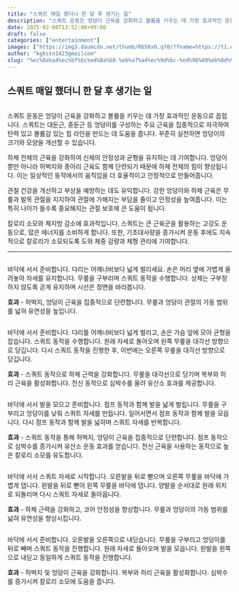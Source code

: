 ```yaml
---
title: "스쿼트 매일 했더니 한 달 후 생기는 일"
description: "스쿼트 운동은 엉덩이 근육을 강화하고 볼륨을 키우는 데 가장 효과적인 운동으로 꼽힙니다. 스쿼트는 대둔근, 중둔근 등 엉덩이를 구성하는 주요 근육을 집중적으로 자극하여 탄력 있고 볼륨감 있는 힙 라인을 만드는 데 도움을 줍니다. 꾸준히 실천하면 엉덩이의 크기와 모양을 "
date: 2025-02-08T13:52:00+09:00
draft: false
categories: ["entertainment"]
images: ["https://img3.daumcdn.net/thumb/R658x0.q70/?fname=https://t1.daumcdn.net/news/202502/07/tenbody/20250207073007212eoae.jpg", "https://t1.daumcdn.net/news/202502/07/tenbody/20250207073007588zqjq.gif", "https://t1.daumcdn.net/news/202502/07/tenbody/20250207073008053cvxt.gif", "https://t1.daumcdn.net/news/202502/07/tenbody/20250207073008573zmzt.gif", "https://t1.daumcdn.net/news/202502/07/tenbody/20250207073008957fbgg.gif"]
author: "kgkstn1423gmailcom"
slug: "%ec%8a%a4%ec%bf%bc%ed%8a%b8-%eb%a7%a4%ec%9d%bc-%ed%96%88%eb%8d%94%eb%8b%88-%ed%95%9c-%eb%8b%ac-%ed%9b%84-%ec%83%9d%ea%b8%b0%eb%8a%94-%ec%9d%bc"
---
```


<h2 >스쿼트 매일 했더니 한 달 후 생기는 일</h2> <figure ><img src="https://img3.daumcdn.net/thumb/R658x0.q70/?fname=https://t1.daumcdn.net/news/202502/07/tenbody/20250207073007212eoae.jpg" alt=""/></figure> <p>스쿼트 운동은 엉덩이 근육을 강화하고 볼륨을 키우는 데 가장 효과적인 운동으로 꼽힙니다. 스쿼트는 대둔근, 중둔근 등 엉덩이를 구성하는 주요 근육을 집중적으로 자극하여 탄력 있고 볼륨감 있는 힙 라인을 만드는 데 도움을 줍니다. 꾸준히 실천하면 엉덩이의 크기와 모양을 개선할 수 있습니다.</p> <p>하체 전체의 근육을 강화하여 신체의 안정성과 균형을 유지하는 데 기여합니다. 엉덩이뿐만 아니라 허벅지와 종아리 근육도 함께 단련되기 때문에 하체 전체의 힘이 향상됩니다. 이는 일상적인 동작에서의 움직임을 더 효율적이고 안정적으로 만들어줍니다.</p> <p>관절 건강을 개선하고 부상을 예방하는 데도 유익합니다. 강한 엉덩이와 하체 근육은 무릎과 발목 관절을 지지하여 관절에 가해지는 부담을 줄이고 안정성을 높여줍니다. 이는 특히 나이가 들수록 중요해지는 관절 보호에 큰 도움이 됩니다.</p> <p>칼로리 소모와 체지방 감소에 효과적입니다. 스쿼트는 큰 근육군을 활용하는 고강도 운동으로, 많은 에너지를 소비하게 합니다. 또한, 기초대사량을 증가시켜 운동 후에도 지속적으로 칼로리가 소모되도록 도와 체중 감량과 체형 관리에 기여합니다.</p> <hr /> <figure ><img src="https://t1.daumcdn.net/news/202502/07/tenbody/20250207073007588zqjq.gif" alt=""/></figure> <p>바닥에 서서 준비합니다. 다리는 어깨너비보다 넓게 벌리세요. 손은 머리 옆에 가볍게 올려놓아 자세를 유지합니다. 무릎을 구부리며 스쿼트 동작을 수행합니다. 상체는 구부정하지 않도록 곧게 유지하며 시선은 정면을 바라봅니다.</p> <p><strong>효과</strong> - 허벅지, 엉덩이 근육을 집중적으로 단련합니다. 무릎과 엉덩이 관절의 가동 범위를 넓혀 유연성을 높입니다.</p> <figure ><img src="https://t1.daumcdn.net/news/202502/07/tenbody/20250207073008053cvxt.gif" alt=""/></figure> <p>바닥에 서서 준비합니다. 다리를 어깨너비보다 넓게 벌리고, 손은 가슴 앞에 모아 균형을 잡습니다. 스쿼트 동작을 수행합니다. 원래 자세로 돌아오며 왼쪽 무릎을 대각선 방향으로 당깁니다. 다시 스쿼트 동작을 진행한 후, 이번에는 오른쪽 무릎을 대각선 방향으로 당깁니다.</p> <p><strong>효과</strong> - 스쿼트 동작으로 하체 근력을 강화합니다. 무릎을 대각선으로 당기며 복부와 허리 근육을 활성화합니다. 전신 동작으로 심박수를 올려 유산소 효과를 제공합니다.</p> <figure ><img src="https://t1.daumcdn.net/news/202502/07/tenbody/20250207073008573zmzt.gif" alt=""/></figure> <p>바닥에 서서 발을 모으고 준비합니다. 점프 동작과 함께 발을 넓게 벌립니다. 무릎을 구부리고 엉덩이를 낮춰 스쿼트 자세를 만듭니다. 일어서면서 점프 동작과 함께 발을 모읍니다. 다시 점프 동작과 함께 발을 넓히며 스쿼트 자세를 반복합니다.</p> <p><strong>효과</strong> - 스쿼트 동작을 통해 허벅지, 엉덩이 근육을 집중적으로 단련합니다. 점프 동작으로 심박수를 증가시켜 유산소 운동 효과를 얻습니다. 전신 근육을 사용하는 동작으로 높은 칼로리 소모를 유도합니다.</p> <figure ><img src="https://t1.daumcdn.net/news/202502/07/tenbody/20250207073008957fbgg.gif" alt=""/></figure> <p>바닥에 서서 스쿼트 자세로 시작합니다. 오른발을 뒤로 뻗으며 오른쪽 무릎을 바닥에 가볍게 댑니다. 왼발을 뒤로 뻗어 왼쪽 무릎을 바닥에 댑니다. 양발을 순서대로 원래 위치로 되돌리며 다시 스쿼트 자세로 돌아옵니다.</p> <p><strong>효과</strong> - 하체 근력을 강화하고, 코어 안정성을 향상합니다. 무릎과 엉덩이의 가동 범위를 넓혀 유연성을 향상시킵니다.</p> <figure ><img src="https://t1.daumcdn.net/news/202502/07/tenbody/20250207073009264harj.gif" alt=""/></figure> <p>바닥에 서서 준비합니다. 오른발을 오른쪽으로 내딛습니다. 무릎을 구부리고 엉덩이를 뒤로 빼며 스쿼트 동작을 진행합니다. 원래 자세로 돌아오며 발을 모읍니다. 왼발을 왼쪽으로 내딛고 동일하게 스쿼트 동작을 진행합니다.</p> <p><strong>효과</strong> - 허벅지 및 엉덩이 근육을 강화합니다. 복부와 허리 근육을 활성화합니다. 심박수를 증가시켜 칼로리 소모에 도움을 줍니다.</p>